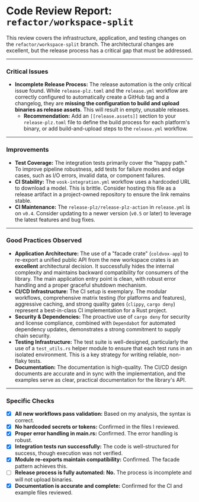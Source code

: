# Code Review Report: `refactor/workspace-split`

This review covers the infrastructure, application, and testing changes on the `refactor/workspace-split` branch. The architectural changes are excellent, but the release process has a critical gap that must be addressed.

---

### Critical Issues

*   **Incomplete Release Process:** The release automation is the only critical issue found. While `release-plz.toml` and the `release.yml` workflow are correctly configured to automatically create a GitHub tag and a changelog, they are **missing the configuration to build and upload binaries as release assets**. This will result in empty, unusable releases.
    *   **Recommendation:** Add an `[[release.assets]]` section to your `release-plz.toml` file to define the build process for each platform's binary, or add build-and-upload steps to the `release.yml` workflow.

---

### Improvements

*   **Test Coverage:** The integration tests primarily cover the "happy path." To improve pipeline robustness, add tests for failure modes and edge cases, such as I/O errors, invalid data, or component failures.
*   **CI Stability:** The `vosk-integration.yml` workflow uses a hardcoded URL to download a model. This is brittle. Consider hosting this file as a release artifact in a project-owned repository to ensure the link remains stable.
*   **CI Maintenance:** The `release-plz/release-plz-action` in `release.yml` is on `v0.4`. Consider updating to a newer version (`v0.5` or later) to leverage the latest features and bug fixes.

---

### Good Practices Observed

*   **Application Architecture:** The use of a "facade crate" (`coldvox-app`) to re-export a unified public API from the new workspace crates is an **excellent** architectural decision. It successfully hides the internal complexity and maintains backward compatibility for consumers of the library. The main application entry point is clean, with robust error handling and a proper graceful shutdown mechanism.
*   **CI/CD Infrastructure:** The CI setup is exemplary. The modular workflows, comprehensive matrix testing (for platforms and features), aggressive caching, and strong quality gates (`clippy`, `cargo deny`) represent a best-in-class CI implementation for a Rust project.
*   **Security & Dependencies:** The proactive use of `cargo deny` for security and license compliance, combined with `Dependabot` for automated dependency updates, demonstrates a strong commitment to supply chain security.
*   **Testing Infrastructure:** The test suite is well-designed, particularly the use of a `test_utils.rs` helper module to ensure that each test runs in an isolated environment. This is a key strategy for writing reliable, non-flaky tests.
*   **Documentation:** The documentation is high-quality. The CI/CD design documents are accurate and in sync with the implementation, and the examples serve as clear, practical documentation for the library's API.

---

### Specific Checks

- [x] **All new workflows pass validation:** Based on my analysis, the syntax is correct.
- [x] **No hardcoded secrets or tokens:** Confirmed in the files I reviewed.
- [x] **Proper error handling in main.rs:** Confirmed. The error handling is robust.
- [x] **Integration tests run successfully:** The code is well-structured for success, though execution was not verified.
- [x] **Module re-exports maintain compatibility:** Confirmed. The facade pattern achieves this.
- [ ] **Release process is fully automated:** **No.** The process is incomplete and will not upload binaries.
- [x] **Documentation is accurate and complete:** Confirmed for the CI and example files reviewed.